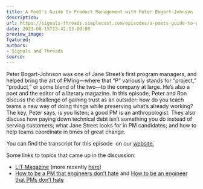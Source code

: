 ```yaml
---
title: A Poet's Guide to Product Management with Peter Bogart-Johnson
description:
url: https://signals-threads.simplecast.com/episodes/a-poets-guide-to-product-management-with-peter-bogart-johnson-_sAIFzsS
date: 2023-08-15T13:42:13-00:00
preview_image:
featured:
authors:
- Signals and Threads
source:
---
```


<p>Peter Bogart-Johnson was one of Jane Street&rsquo;s first program managers, and helped bring the art of PMing&mdash;where that &ldquo;P&rdquo; variously stands for &ldquo;project,&rdquo; &ldquo;product,&rdquo; or some blend of the two&mdash;to the company at large. He&rsquo;s also a poet and the editor of a literary magazine. In this episode, Peter and Ron discuss the challenge of gaining trust as an outsider: how do you teach teams a new way of doing things while preserving what&rsquo;s already working? The key, Peter says, is you listen; a good PM is an anthropologist. They also discuss how paying down technical debt isn&rsquo;t something you do instead of serving customers; what Jane Street looks for in PM candidates; and how to help teams coordinate in times of great change.</p><p>You can find the transcript for this episode &nbsp;on our <a href="https://signalsandthreads.com/a-poets-guide-to-product-management" target="_blank">website.</a></p><p>Some links to topics that came up in the discussion:</p><ul><li><a href="https://lit-magazine.blogspot.com/">LIT Magazine</a> (more recently <a href="https://www.litmagazine.org/">here</a>)</li><li><a href="https://staysaasy.com/product/2023/03/12/pm-engineers-dont-hate.html">How to be a PM that engineers don&rsquo;t hate</a> and <a href="https://staysaasy.com/engineering/2023/06/18/how-to-be-an-engineer-pms-down-hate.html">How to be an engineer that PMs don&rsquo;t hate</a></li></ul>

